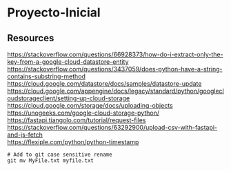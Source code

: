 # Proyecto-Inicial

## Resources
https://stackoverflow.com/questions/66928373/how-do-i-extract-only-the-key-from-a-google-cloud-datastore-entity  
https://stackoverflow.com/questions/3437059/does-python-have-a-string-contains-substring-method  
https://cloud.google.com/datastore/docs/samples/datastore-update  
https://cloud.google.com/appengine/docs/legacy/standard/python/googlecloudstorageclient/setting-up-cloud-storage  
https://cloud.google.com/storage/docs/uploading-objects  
https://unogeeks.com/google-cloud-storage-python/  
https://fastapi.tiangolo.com/tutorial/request-files  
https://stackoverflow.com/questions/63292900/upload-csv-with-fastapi-and-js-fetch  
https://flexiple.com/python/python-timestamp  



```console
# Add to git case sensitive rename
git mv MyFile.txt myfile.txt
```

